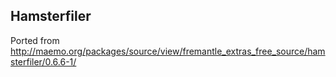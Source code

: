 ## Hamsterfiler

Ported from http://maemo.org/packages/source/view/fremantle_extras_free_source/hamsterfiler/0.6.6-1/